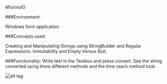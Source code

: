 #FormsIO

###Environment:

Windows form application

###Concepts used:

Creating and Manipulating Strings using StringBuilder and Regular Expressions. Immutability and Empty Versus Null.

###Functionality:
Write text in the Textbox and press convert. See the string converted using three different methods and the time reach method took.

![alt tag](https://raw.github.com/andrewjhinger/FormsIO/master/formsioform.JPG)
